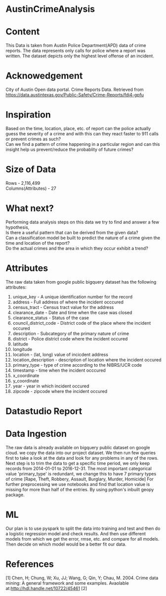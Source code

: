 # AustinCrimeAnalysis

# Content
This Data is taken from Austin Police Department(APD) data of crime reports. The data represents only 
calls for police where a report was written. The dataset depicts only the highest level offense of an 
incident.
# Acknowedgement
City of Austin Open data portal. Crime Reports Data. Retrieved from<br/> https://data.austintexas.gov/Public-Safety/Crime-Reports/fdj4-gpfu
# Inspiration
Based on the time, location, place, etc. of report can the police actually guess the severity
of a crime and with this can they react faster to 911 calls or prevent crimes as such?<br/>
Can we find a pattern of crime happening in a particular region and can this insight help us prevent/reduce 
the probablity of future crimes?
# Size of Data
Rows - 2,116,499<br/>
Columns(Attributes) - 27
# What next?
Performing data analysis steps on this data we try to find and answer a few hypothesis,<br/>
Is there a useful pattern that can be derived from the given data?<br/>
Can a classification model be built to predict the nature of a crime given the time and location of the report?<br/>
Do the actual crimes and the area in which they occur exhibit a trend?<br/>
# Attributes
The raw data taken from google public bigquery dataset has the following attributes:<br/>
1) unique_key - A unique identification number for the record<br/>
2) address - Full address of where the incident occcured<br/>
3) census_tract - Census tract value for the address<br/>
4) clearance_date - Date and time when the case was closed<br/>
5) clearance_status - Status of the case<br/>
6) council_district_code - District code of the place where the incident occured<br/>
7) description - Subcategory of the primary nature of crime<br/>
8) district - Police district code where the incident occured<br/>
9) latitude<br/>
10) longitude<br/>
11) location - (lat, long) value of incicdent address<br/>
12) location_description - description of location where the incident occured<br/>
13) primary_type - type of crime according to the NIBRS/UCR code<br/>
14) timestamp - time when the incident occcured<br/>
15) x_coordinate<br/>
16) y_coordinate<br/>
17) year - year in which incident occured<br/>
18) zipcode - zipcode where the incident occured<br/>

# Datastudio Report
# Data Ingestion
The raw data is already available on bigquery public dataset on google cloud. we copy the data into our project dataset.
We then run few queries first to take a look at the data and look for any problems in any of the rows. 
Next step is to trim the data to get a specific time period, we only keep records from 2014-01-01 to 2016-12-31. 
The most important categorical value 'primary_type' is redundant, we change this to have 7 primary types of crime [Rape, Theft, Robbery, Assault, Burglary, Murder, Homicide]
For further preprocessing we use notebooks and find that location value is missing for more than half of the entries. By using python's inbuilt geopy package.

# ML
Our plan is to use pyspark to split the data into training and test and then do a logistic regression model and check results.
And then use different models  from which we get the error, rmse, etc. and compare for all models. Then decide on which model would be a better fit our data.

# References
[1] Chen, H; Chung, W; Xu, JJ; Wang, G; Qin, Y; Chau, M. 2004. Crime data mining: A general framework and some examples. Avaolable at:http://hdl.handle.net/10722/45461
[2]

